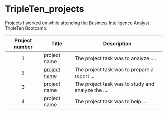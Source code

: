 # TripleTen_projects
Projects I worked on while attending the Business Intelligence Analyst TripleTen Bootcamp.


| Project number | Title | Description |
| :-----------: | ----------- |----------- |
| 1 | project name| The project task was to analyze .... |
| 2 | [project name](https://github.com/zarina-perez/TripleTen_projects/tree/main/02-EDA_project) | The project task was to prepare a report ... |
| 3 | project name | The project task was to study and analyze the .... |
| 4 | project name | The project task was to help .... |
